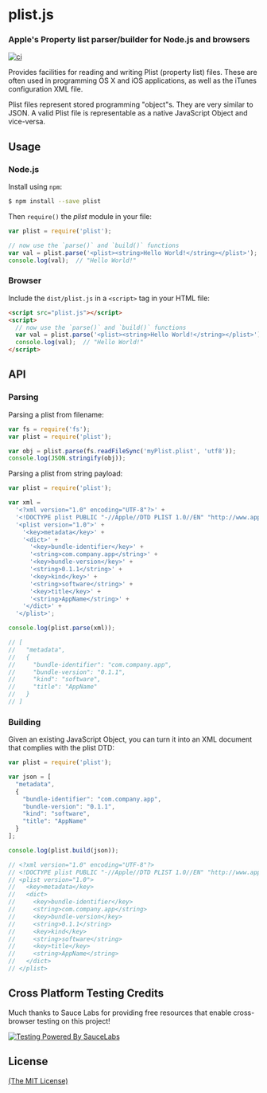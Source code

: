 plist.js
========

### Apple's Property list parser/builder for Node.js and browsers

[![ci](https://github.com/TooTallNate/plist.js/actions/workflows/ci.yml/badge.svg)](https://github.com/TooTallNate/plist.js/actions/workflows/ci.yml)

Provides facilities for reading and writing Plist (property list) files.
These are often used in programming OS X and iOS applications, as well
as the iTunes configuration XML file.

Plist files represent stored programming "object"s. They are very similar
to JSON. A valid Plist file is representable as a native JavaScript Object
and vice-versa.

## Usage

### Node.js

Install using `npm`:

``` bash
$ npm install --save plist
```

Then `require()` the _plist_ module in your file:

``` js
var plist = require('plist');

// now use the `parse()` and `build()` functions
var val = plist.parse('<plist><string>Hello World!</string></plist>');
console.log(val);  // "Hello World!"
```

### Browser

Include the `dist/plist.js` in a `<script>` tag in your HTML file:

``` html
<script src="plist.js"></script>
<script>
  // now use the `parse()` and `build()` functions
  var val = plist.parse('<plist><string>Hello World!</string></plist>');
  console.log(val);  // "Hello World!"
</script>
```

## API

### Parsing

Parsing a plist from filename:

``` javascript
var fs = require('fs');
var plist = require('plist');

var obj = plist.parse(fs.readFileSync('myPlist.plist', 'utf8'));
console.log(JSON.stringify(obj));
```

Parsing a plist from string payload:

``` javascript
var plist = require('plist');

var xml =
  '<?xml version="1.0" encoding="UTF-8"?>' +
  '<!DOCTYPE plist PUBLIC "-//Apple//DTD PLIST 1.0//EN" "http://www.apple.com/DTDs/PropertyList-1.0.dtd">' +
  '<plist version="1.0">' +
    '<key>metadata</key>' +
    '<dict>' +
      '<key>bundle-identifier</key>' +
      '<string>com.company.app</string>' +
      '<key>bundle-version</key>' +
      '<string>0.1.1</string>' +
      '<key>kind</key>' +
      '<string>software</string>' +
      '<key>title</key>' +
      '<string>AppName</string>' +
    '</dict>' +
  '</plist>';

console.log(plist.parse(xml));

// [
//   "metadata",
//   {
//     "bundle-identifier": "com.company.app",
//     "bundle-version": "0.1.1",
//     "kind": "software",
//     "title": "AppName"
//   }
// ]
```

### Building

Given an existing JavaScript Object, you can turn it into an XML document
that complies with the plist DTD:

``` javascript
var plist = require('plist');

var json = [
  "metadata",
  {
    "bundle-identifier": "com.company.app",
    "bundle-version": "0.1.1",
    "kind": "software",
    "title": "AppName"
  }
];

console.log(plist.build(json));

// <?xml version="1.0" encoding="UTF-8"?>
// <!DOCTYPE plist PUBLIC "-//Apple//DTD PLIST 1.0//EN" "http://www.apple.com/DTDs/PropertyList-1.0.dtd">
// <plist version="1.0">
//   <key>metadata</key>
//   <dict>
//     <key>bundle-identifier</key>
//     <string>com.company.app</string>
//     <key>bundle-version</key>
//     <string>0.1.1</string>
//     <key>kind</key>
//     <string>software</string>
//     <key>title</key>
//     <string>AppName</string>
//   </dict>
// </plist>
```

## Cross Platform Testing Credits

Much thanks to Sauce Labs for providing free resources that enable cross-browser testing on this
project!

[![Testing Powered By SauceLabs](https://opensource.saucelabs.com/images/opensauce/powered-by-saucelabs-badge-red.png?sanitize=true "Testing Powered By SauceLabs")](https://saucelabs.com)

## License

[(The MIT License)](LICENSE)
